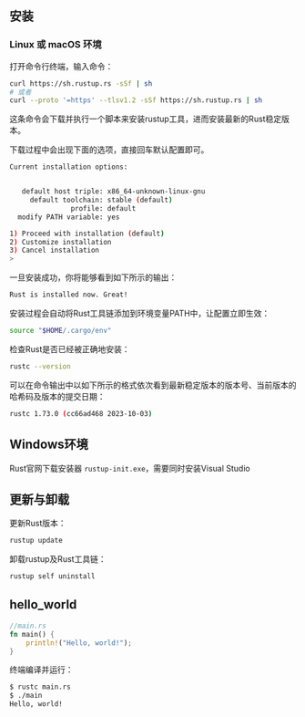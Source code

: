 ## 安装

### Linux 或 macOS 环境

打开命令行终端，输入命令：

```bash
curl https://sh.rustup.rs -sSf | sh
# 或者
curl --proto '=https' --tlsv1.2 -sSf https://sh.rustup.rs | sh
```

这条命令会下载并执行一个脚本来安装rustup工具，进而安装最新的Rust稳定版本。

下载过程中会出现下面的选项，直接回车默认配置即可。

```bash
Current installation options:


   default host triple: x86_64-unknown-linux-gnu
     default toolchain: stable (default)
               profile: default
  modify PATH variable: yes

1) Proceed with installation (default)
2) Customize installation
3) Cancel installation
>  
```

一旦安装成功，你将能够看到如下所示的输出：

```bash
Rust is installed now. Great!
```

安装过程会自动将Rust工具链添加到环境变量PATH中，让配置立即生效：

```bash
source "$HOME/.cargo/env"
```

检查Rust是否已经被正确地安装：

```bash
rustc --version
```

可以在命令输出中以如下所示的格式依次看到最新稳定版本的版本号、当前版本的哈希码及版本的提交日期：

```bash
rustc 1.73.0 (cc66ad468 2023-10-03)
```



## Windows环境

Rust官网下载安装器 `rustup-init.exe`，需要同时安装Visual Studio

## 更新与卸载

更新Rust版本：

```bash
rustup update
```

卸载rustup及Rust工具链：

```bash
rustup self uninstall
```

## hello_world

```rust
//main.rs
fn main() {
    println!("Hello, world!");
}
```

终端编译并运行：

```bash
$ rustc main.rs
$ ./main
Hello, world!
```

